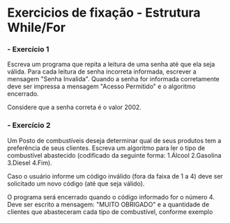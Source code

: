 # Exercicios de fixação - Estrutura While/For

### - Exercício 1
Escreva um programa que repita a leitura de uma senha até que ela seja válida.
Para cada leitura de senha incorreta informada, escrever a mensagem "Senha Invalida".
Quando a senha for informada corretamente deve ser impressa a mensagem "Acesso Permitido" e o algoritmo encerrado.

Considere que a senha correta é o valor 2002.

### - Exercício 2
Um Posto de combustíveis deseja determinar qual de seus produtos tem a preferência de seus clientes. Escreva
um algoritmo para ler o tipo de combustível abastecido (codificado da seguinte forma: 1.Álcool 2.Gasolina 3.Diesel
4.Fim).

Caso o usuário informe um código inválido (fora da faixa de 1 a 4) deve ser solicitado um novo código (até
que seja válido).

O programa será encerrado quando o código informado for o número 4. Deve ser escrito a
mensagem: "MUITO OBRIGADO" e a quantidade de clientes que abasteceram cada tipo de combustível, conforme
exemplo